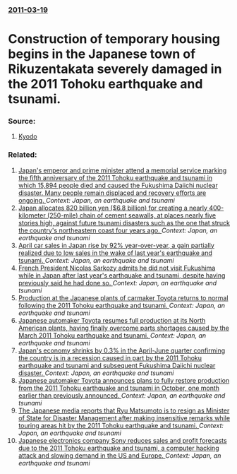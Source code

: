 ### [2011-03-19](/news/2011/03/19/index.md)

# Construction of temporary housing begins in the Japanese town of Rikuzentakata severely damaged in the 2011 Tohoku earthquake and tsunami. 




### Source:

1. [Kyodo](http://english.kyodonews.jp/news/2011/03/79517.html)

### Related:

1. [Japan's emperor and prime minister attend a memorial service marking the fifth anniversary of the 2011 Tohoku earthquake and tsunami in which 15,894 people died and caused the Fukushima Daiichi nuclear disaster.  Many people remain displaced and recovery efforts are ongoing. ](/news/2016/03/11/japanas-emperor-and-prime-minister-attend-a-memorial-service-marking-the-fifth-anniversary-of-the-2011-tahoku-earthquake-and-tsunami-in-w.md) _Context: Japan, an earthquake and tsunami_
2. [Japan allocates 820 billion yen ($6.8 billion) for creating a nearly 400-kilometer (250-mile) chain of cement seawalls, at places nearly five stories high, against future tsunami disasters such as the one that struck the country's northeastern coast four years ago. ](/news/2015/03/22/japan-allocates-820-billion-yen-6-8-billion-for-creating-a-nearly-400-kilometer-250-mile-chain-of-cement-seawalls-at-places-nearly-fiv.md) _Context: Japan, an earthquake and tsunami_
3. [April car sales in Japan rise by 92% year-over-year, a gain partially realized due to low sales in the wake of last year's earthquake and tsunami. ](/news/2012/05/1/april-car-sales-in-japan-rise-by-92-year-over-year-a-gain-partially-realized-due-to-low-sales-in-the-wake-of-last-year-s-earthquake-and-ts.md) _Context: Japan, an earthquake and tsunami_
4. [French President Nicolas Sarkozy admits he did not visit Fukushima while in Japan after last year's earthquake and tsunami, despite having previously said he had done so. ](/news/2012/04/13/french-president-nicolas-sarkozy-admits-he-did-not-visit-fukushima-while-in-japan-after-last-year-s-earthquake-and-tsunami-despite-having-p.md) _Context: Japan, an earthquake and tsunami_
5. [Production at  the Japanese  plants of carmaker Toyota returns to normal following the 2011 Tohoku earthquake and tsunami. ](/news/2011/10/6/production-at-the-japanese-plants-of-carmaker-toyota-returns-to-normal-following-the-2011-tahoku-earthquake-and-tsunami.md) _Context: Japan, an earthquake and tsunami_
6. [Japanese automaker Toyota resumes full production at its North American plants, having finally overcome parts shortages caused by the March 2011 Tohoku earthquake and tsunami. ](/news/2011/09/15/japanese-automaker-toyota-resumes-full-production-at-its-north-american-plants-having-finally-overcome-parts-shortages-caused-by-the-march.md) _Context: Japan, an earthquake and tsunami_
7. [Japan's economy shrinks by 0.3% in the April-June quarter confirming the country is in a recession caused in part by the 2011 Tohoku earthquake and tsunami and subsequent Fukushima Daiichi nuclear disaster. ](/news/2011/08/15/japan-s-economy-shrinks-by-0-3-in-the-april-june-quarter-confirming-the-country-is-in-a-recession-caused-in-part-by-the-2011-tahoku-earthq.md) _Context: Japan, an earthquake and tsunami_
8. [Japanese automaker Toyota announces plans to fully restore production from the 2011 Tohoku earthquake and tsunami in October, one month earlier than previously announced. ](/news/2011/07/7/japanese-automaker-toyota-announces-plans-to-fully-restore-production-from-the-2011-tahoku-earthquake-and-tsunami-in-october-one-month-ear.md) _Context: Japan, an earthquake and tsunami_
9. [The Japanese media reports that Ryu Matsumoto is to resign as Minister of State for Disaster Management after making insensitive remarks while touring areas hit by the 2011 Tohoku earthquake and tsunami. ](/news/2011/07/5/the-japanese-media-reports-that-ryu-matsumoto-is-to-resign-as-minister-of-state-for-disaster-management-after-making-insensitive-remarks-whi.md) _Context: Japan, an earthquake and tsunami_
10. [Japanese electronics company Sony reduces sales and profit forecasts due to the 2011 Tohoku earthquake and tsunami, a computer hacking attack and slowing demand in the US and Europe. ](/news/2011/07/28/japanese-electronics-company-sony-reduces-sales-and-profit-forecasts-due-to-the-2011-tahoku-earthquake-and-tsunami-a-computer-hacking-atta.md) _Context: Japan, an earthquake and tsunami_
